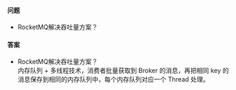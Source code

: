 #### 问题

+ RocketMQ解决吞吐量方案？


#### 答案

+ RocketMQ解决吞吐量方案？  
内存队列 + 多线程技术，消费者批量获取到 Broker 的消息，再把相同 key 的消息保存到相同的内存队列中，每个内存队列对应一个 Thread 处理。  